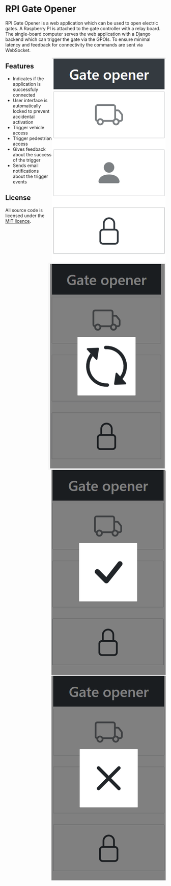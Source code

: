 # RPI Gate Opener

RPI Gate Opener is a web application which can be used to open electric gates.
A Raspberry PI is attached to the gate controller with a relay board.
The single-board computer serves the web application with a Django backend which can trigger the gate via the GPOIs.
To ensure minimal latency and feedback for connectivity the commands are sent via WebSocket.

<img align="right" src="doc/gateOpener.png"/>
<img align="right" src="doc/gateOpenerLoading.png"/>
<img align="right" src="doc/gateOpenerOk.png"/>
<img align="right" src="doc/gateOpenerError.png"/>

## Features
- Indicates if the application is successfuly connected
- User interface is automatically locked to prevent accidental activation
- Trigger vehicle access
- Trigger pedestrian access
- Gives feedback about the success of the trigger
- Sends email notifications about the trigger events

## License

All source code is licensed under the [MIT licence][mit].


[mit]: https://opensource.org/licenses/MIT